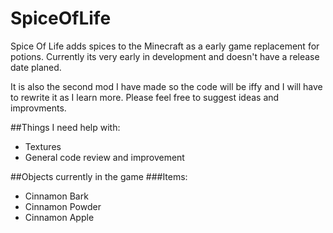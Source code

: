 # SpiceOfLife
Spice Of Life adds spices to the Minecraft as a early game replacement for potions. 
Currently its very early in development and doesn't have a release date planed.

It is also the second mod I have made so the code will be iffy and I will have to rewrite it as I learn more. 
Please feel free to suggest ideas and improvments. 

##Things I need help with:
- Textures
- General code review and improvement

##Objects currently in the game
###Items:
- Cinnamon Bark
- Cinnamon Powder
- Cinnamon Apple
